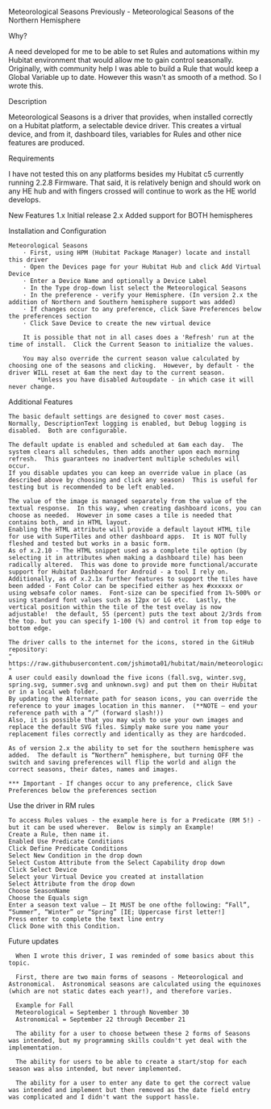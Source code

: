 Meteorological Seasons
Previously - Meteorological Seasons of the Northern Hemisphere

Why?

A need developed for me to be able to set Rules and automations within my Hubitat environment that would allow me to gain control seasonally.  Originally, with community help I was able to build a Rule that would keep a Global Variable up to date.  However this wasn't as smooth of a method.  So I wrote this.

Description

Meteorological Seasons is a driver that provides, when installed correctly on a Hubitat platform, a selectable device driver.
This creates a virtual device, and from it, dashboard tiles, variables for Rules and other nice features are produced.

Requirements

I have not tested this on any platforms besides my Hubitat c5 currently running 2.2.8 Firmware.  That said, it is relatively benign and should work on any HE hub and with fingers crossed will continue to work as the HE world develops.

New Features
1.x		Initial release
2.x		Added support for BOTH hemispheres

Installation and Configuration

    Meteorological Seasons
        · First, using HPM (Hubitat Package Manager) locate and install this driver
        · Open the Devices page for your Hubitat Hub and click Add Virtual Device
        · Enter a Device Name and optionally a Device Label
        · In the Type drop-down list select the Meteorological Seasons
        · In the preference - verify your Hemisphere. (In version 2.x the addition of Northern and Southern hemisphere support was added)
        · If changes occur to any preference, click Save Preferences below the preferences section
        · Click Save Device to create the new virtual device
        
		It is possible that not in all cases does a 'Refresh' run at the time of install.  Click the Current Season to initialize the values.
        
		You may also override the current season value calculated by choosing one of the seasons and clicking.  However, by default - the driver WILL reset at 6am the next day to the current season.
			*Unless you have disabled Autoupdate - in which case it will never change.

Additional Features

    The basic default settings are designed to cover most cases.  Normally, DescriptionText logging is enabled, but Debug logging is disabled.  Both are configurable.
    
    The default update is enabled and scheduled at 6am each day.  The system clears all schedules, then adds another upon each morning refresh.  This guarantees no inadvertent multiple schedules will occur.
    If you disable updates you can keep an override value in place (as described above by choosing and click any season)  This is useful for testing but is recommended to be left enabled.
    
    The value of the image is managed separately from the value of the textual response.  In this way, when creating dashboard icons, you can choose as needed.  However in some cases a tile is needed that contains both, and in HTML layout.
    Enabling the HTML attribute will provide a default layout HTML tile for use with SuperTiles and other dashboard apps.  It is NOT fully fleshed and tested but works in a basic form.
    As of x.2.10 - The HTML snippet used as a complete tile option (by selecting it in attributes when making a dashboard tile) has been radically altered.  This was done to provide more functional/accurate support for Hubitat Dashboard for Android - a tool I rely on.
    Additionally, as of x.2.1x further features to support the tiles have been added - Font Color can be specified either as hex #xxxxxx or using websafe color names.  Font-size can be specified from 1%-500% or using standard font values such as 12px or LG etc.  Lastly, the vertical position within the tile of the test ovelay is now adjustable!  the default, 55 (percent) puts the text about 2/3rds from the top. but you can specify 1-100 (%) and control it from top edge to bottom edge.
    
    The driver calls to the internet for the icons, stored in the GitHub repository:
    " https://raw.githubusercontent.com/jshimota01/hubitat/main/meteorological_seasons/season_icons/ "
    A user could easily download the five icons (fall.svg, winter.svg, spring.svg, summer.svg and unknown.svg) and put them on their Hubitat or in a local web folder.
    By updating the Alternate path for season icons, you can override the reference to your images location in this manner.  (**NOTE – end your reference path with a “/” (forward slash!))
	Also, it is possible that you may wish to use your own images and replace the default SVG files. Simply make sure you name your replacement files correctly and identically as they are hardcoded.
	
    As of version 2.x the ability to set for the southern hemisphere was added.  The default is “Northern” hemisphere, but turning OFF the switch and saving preferences will flip the world and align the correct seasons, their dates, names and images.
   
    *** Important - If changes occur to any preference, click Save Preferences below the preferences section

Use the driver in RM rules

    To access Rules values - the example here is for a Predicate (RM 5!) - but it can be used wherever.  Below is simply an Example!
    Create a Rule, then name it.
    Enabled Use Predicate Conditions
    Click Define Predicate Conditions
    Select New Condition in the drop down
    Select Custom Attribute from the Select Capability drop down
    Click Select Device
    Select your Virtual Device you created at installation
    Select Attribute from the drop down
    Choose SeasonName
    Choose the Equals sign
    Enter a season text value – It MUST be one ofthe following: “Fall”, “Summer”, “Winter” or “Spring” [IE; Uppercase first letter!]
    Press enter to complete the text line entry
    Click Done with this Condition.

Future updates

      When I wrote this driver, I was reminded of some basics about this topic.  

      First, there are two main forms of seasons - Meteorological and Astronomical.  Astronomical seasons are calculated using the equinoxes (which are not static dates each year!), and therefore varies.
      
      Example for Fall
      Meteorological = September 1 through November 30
      Astronomical = September 22 through December 21
      
      The ability for a user to choose between these 2 forms of Seasons was intended, but my programming skills couldn't yet deal with the implementation.
      
      The ability for users to be able to create a start/stop for each season was also intended, but never implemented.
      
      The ability for a user to enter any date to get the correct value was intended and implement but then removed as the date field entry was complicated and I didn't want the support hassle.
